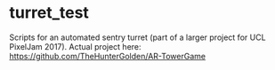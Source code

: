 # turret_test
Scripts for an automated sentry turret (part of a larger project for UCL PixelJam 2017). Actual project here: https://github.com/TheHunterGolden/AR-TowerGame
